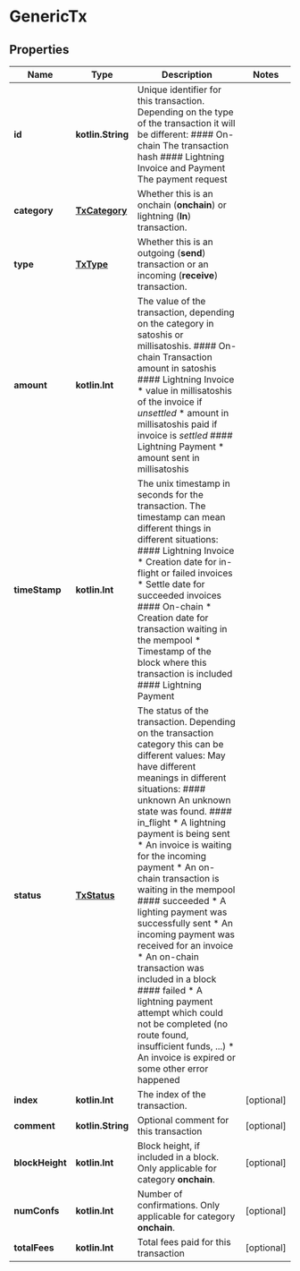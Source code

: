 
# GenericTx

## Properties
Name | Type | Description | Notes
------------ | ------------- | ------------- | -------------
**id** | **kotlin.String** |  Unique identifier for this transaction.  Depending on the type of the transaction it will be different: #### On-chain The transaction hash  #### Lightning Invoice and Payment The payment request  | 
**category** | [**TxCategory**](TxCategory.md) | Whether this is an onchain (**onchain**) or lightning (**ln**) transaction. | 
**type** | [**TxType**](TxType.md) | Whether this is an outgoing (**send**) transaction or an incoming (**receive**) transaction. | 
**amount** | **kotlin.Int** |  The value of the transaction, depending on the category in satoshis or millisatoshis.  #### On-chain Transaction amount in satoshis  #### Lightning Invoice * value in millisatoshis of the invoice if *unsettled* * amount in millisatoshis paid if invoice is *settled*  #### Lightning Payment * amount sent in millisatoshis   | 
**timeStamp** | **kotlin.Int** |  The unix timestamp in seconds for the transaction.  The timestamp can mean different things in different situations:  #### Lightning Invoice * Creation date for in-flight or failed invoices * Settle date for succeeded invoices  #### On-chain * Creation date for transaction waiting in the mempool * Timestamp of the block where this transaction is included  #### Lightning Payment   | 
**status** | [**TxStatus**](TxStatus.md) |  The status of the transaction. Depending on the transaction category this can be different values:  May have different meanings in different situations: #### unknown An unknown state was found.  #### in_flight * A lightning payment is being sent * An invoice is waiting for the incoming payment * An on-chain transaction is waiting in the mempool  #### succeeded * A lighting payment was successfully sent * An incoming payment was received for an invoice * An on-chain transaction was included in a block  #### failed * A lightning payment attempt which could not be completed (no route found, insufficient funds, ...) * An invoice is expired or some other error happened  | 
**index** | **kotlin.Int** | The index of the transaction. |  [optional]
**comment** | **kotlin.String** | Optional comment for this transaction |  [optional]
**blockHeight** | **kotlin.Int** | Block height, if included in a block. Only applicable for category **onchain**. |  [optional]
**numConfs** | **kotlin.Int** | Number of confirmations. Only applicable for category **onchain**. |  [optional]
**totalFees** | **kotlin.Int** | Total fees paid for this transaction |  [optional]



